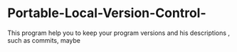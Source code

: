 # Portable-Local-Version-Control-
This program help you to keep your program versions and his descriptions , such as commits, maybe
